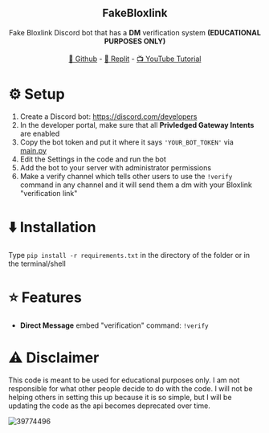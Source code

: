   <h2 align="center">FakeBloxlink</h2>
  <p align="center">
    Fake Bloxlink Discord bot that has a <b>DM</b> verification system
    <b>(EDUCATIONAL PURPOSES ONLY)</b>
    <br />
    <br />
    <a href="https://github.com/Severitylol/FakeBloxlink.git" target="_blank">👀 Github</a>
    -
    <a href="https://replit.com/@severitylol16/FakeBloxlink" target="_blank">🤖 Replit</a>
    -
    <a href="https://rentry.co/osv7u" target="_blank">📺 YouTube Tutorial</a>
  </p>
</div>

# ⚙️ Setup

1. Create a Discord bot: https://discord.com/developers
2. In the developer portal, make sure that all **Privledged Gateway Intents** are enabled
3. Copy the bot token and put it where it says `'YOUR_BOT_TOKEN'` via [main.py](https://github.com/Severitylol/FakeBloxlink/blob/main/main.py)
4. Edit the Settings in the code and run the bot
5. Add the bot to your server with administrator permissions
6. Make a verify channel which tells other users to use the `!verify` command in any channel and it will send them a dm with your Bloxlink "verification link"

# ⬇️ Installation
Type ```pip install -r requirements.txt``` in the directory of the folder or in the terminal/shell

# ⭐ Features

- **Direct Message** embed "verification" command: `!verify`

# ⚠️ Disclaimer
This code is meant to be used for educational purposes only. I am not responsible for what other people decide to do with the code. I will not be helping others in setting this up because it is so simple, but I will be updating the code as the api becomes deprecated over time.

![39774496](https://github.com/Severitylol/FakeBloxlink/assets/146803465/f356ed6d-3be2-4a8e-8dc8-c4508820ec6a)
